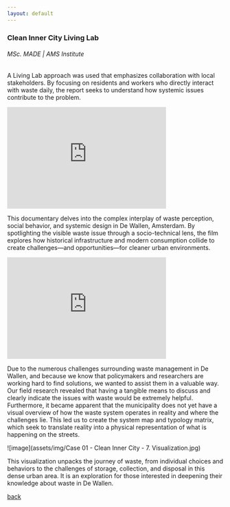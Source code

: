 ```yaml
---
layout: default
---
```


### Clean Inner City Living Lab
###### _MSc. MADE | AMS Institute_

A Living Lab approach was used that emphasizes collaboration with local stakeholders. By focusing on residents and workers who directly interact with waste daily, the report seeks to understand how systemic issues contribute to the problem.

<iframe width="370" height="236" src="https://www.youtube.com/embed/vYtQDY0s4oE?si=hQ5tJshMkGOtOmPq" title="YouTube video player" frameborder="0" allow="accelerometer; autoplay; clipboard-write; encrypted-media; gyroscope; picture-in-picture; web-share" referrerpolicy="strict-origin-when-cross-origin" allowfullscreen></iframe>

This documentary delves into the complex interplay of waste perception, social behavior, and systemic design in De Wallen, Amsterdam. By spotlighting the visible waste issue through a socio-technical lens, the film explores how historical infrastructure and modern consumption collide to create challenges—and opportunities—for cleaner urban environments.

<iframe src="https://embed.kumu.io/c8831c515a7c4d2023fd3150483cdd0e" width="370" height="236" frameborder="0"></iframe>

Due to the numerous challenges surrounding waste management in De Wallen, and because we know that policymakers and researchers are working hard to find solutions, we wanted to assist them in a valuable way. Our field research revealed that having a tangible means to discuss and clearly indicate the issues with waste would be extremely helpful. Furthermore, it became apparent that the municipality does not yet have a visual overview of how the waste system operates in reality and where the challenges lie. This led us to create the system map and typology matrix, which seek to translate reality into a physical representation of what is happening on the streets. 

![image](assets/img/Case 01 - Clean Inner City - 7. Visualization.jpg)

This visualization unpacks the journey of waste, from individual choices and behaviors to the challenges of storage, collection, and disposal in this dense urban area. It is an exploration for those interested in deepening their knowledge about waste in De Wallen.

[back](./)
